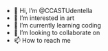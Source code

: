 - 👋 Hi, I’m @CCASTUdentella
- 👀 I’m interested in art
- 🌱 I’m currently learning coding
- 💞️ I’m looking to collaborate on 
- 📫 How to reach me

<!---
CCASTUdentella/CCASTUdentella is a ✨ special ✨ repository because its `README.md` (this file) appears on your GitHub profile.
You can click the Preview link to take a look at your changes.
--->
